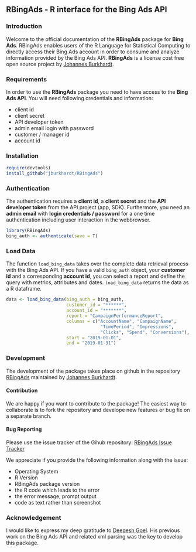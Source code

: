 ## RBingAds - R interface for the Bing Ads API

### Introduction

Welcome to the official documentation of the **RBingAds** package for **Bing Ads**. RBingAds enables users of the R Language for Statistical Computing to directly access their Bing Ads account in order to consume and analyze information provided by the Bing Ads API. **RBingAds** is a license cost free open source project by [Johannes Burkhardt](https://github.com/jburkhardt).

### Requirements

In order to use the **RBingAds** package you need to have access to the **Bing Ads API**. You will need following credentials and information:

- client id
- client secret
- API developer token
- admin email login with password
- customer / manager id
- account id

### Installation

```r
require(devtools)
install_github("jburkhardt/RBingAds")
```

### Authentication

The authentication requires a **client id**, a **client secret** and the **API developer token** from the API project (app, SDK). Furthermore, you need an **admin email** with **login credentials / password** for a one time authentication including user interaction in the webbrowser.

```r
library(RBingAds)
bing_auth <- authenticate(save = T)
```

### Load Data

The function `load_bing_data` takes over the complete data retrieval process with the Bing Ads API. If you have a valid `bing_auth` object, your **customer id** and a corresponding **account id**, you can select a report and define the query with metrics, attributes and dates. `load_bing_data` returns the data as a R dataframe.

```r
data <- load_bing_data(bing_auth = bing_auth,
                       customer_id = "******",
                       account_id = "*******",
                       report = "CampaignPerformanceReport",
                       columns = c("AccountName", "CampaignName",
                                    "TimePeriod", "Impressions",
                                    "Clicks", "Spend", "Conversions"),
                       start = "2019-01-01",
                       end = "2019-01-31")
```

### Development

The development of the package takes place on github in the repository [RBingAds](https://github.com/jburkhardt/RBingAds) maintained by [Johannes Burkhardt](https://github.com/jburkhardt).

#### Contribution

We are happy if you want to contribute to the package! The easiest way to collaborate is to fork the repository and develope new features or bug fix on a separate branch.

#### Bug Reporting

Please use the issue tracker of the Gihub repository: [RBingAds Issue Tracker](https://github.com/jburkhardt/RBingAds/issues)

We appreciate if you provide the following information along with the issue:

- Operating System
- R Version
- RBingAds package version
- the R code which leads to the error
- the error message, prompt output
- code as text rather than screenshot

### Acknowledgement

I would like to express my deep gratitude to [Deepesh Goel](https://github.com/deepeshgoeliitk). His previous work on the Bing Ads API and related xml parsing was the key to develop this package.
